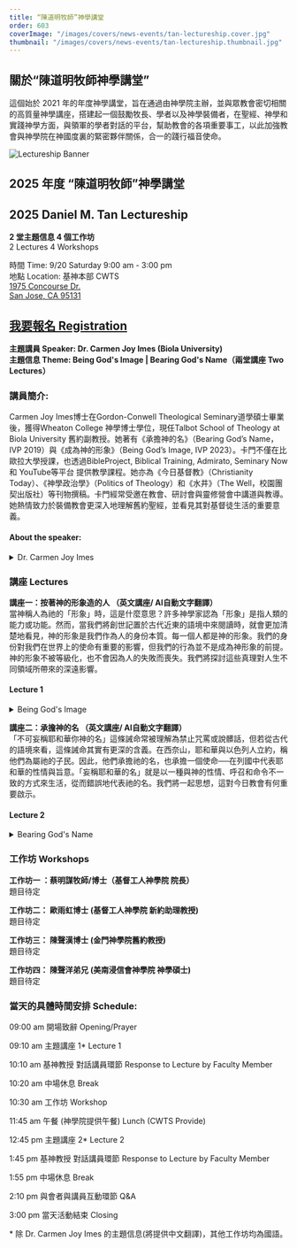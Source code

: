 ```yaml
---
title: “陳道明牧師”神學講堂
order: 603
coverImage: "/images/covers/news-events/tan-lectureship.cover.jpg"
thumbnail: "/images/covers/news-events/tan-lectureship.thumbnail.jpg"
---
```

<div class="text-center">

## 關於“陳道明牧師神學講堂”

</div>

這個始於 2021 年的年度神學講堂，旨在通過由神學院主辦，並與眾教會密切相關的高質量神學講座，搭建起一個鼓勵牧長、學者以及神學裝備者，在聖經、神學和實踐神學方面，與領軍的學者對話的平台，幫助教會的各項重要事工，以此加強教會與神學院在神國度裏的緊密夥伴關係，合一的踐行福音使命。

<div class="text-center">

![Lectureship Banner](/images/lectureship/lectureship2025.jpg)

## 2025 年度 “陳道明牧師”神學講堂

## 2025 Daniel M. Tan Lectureship

**2 堂主題信息 4 個工作坊**\
2 Lectures 4 Workshops

時間 Time: 9/20 Saturday 9:00 am - 3:00 pm\
地點 Location: 基神本部 CWTS\
[1975 Concourse Dr.\
San Jose, CA 95131](https://goo.gl/maps/Gi57SXut58CT5Ui38)

## [我要報名 Registration](https://form.jotform.com/251635428842158)

**主題講員 Speaker:  Dr. Carmen Joy Imes (Biola University)** \
**主題信息 Theme: Being God's Image | Bearing God's Name（兩堂講座 Two Lectures）**

</div>

### 講員簡介:

Carmen Joy Imes博士在Gordon-Conwell Theological Seminary道學碩士畢業後，獲得Wheaton College 神學博士學位，現任Talbot School of Theology at Biola University 舊約副教授。她著有《承擔神的名》（Bearing God’s Name，IVP 2019）與《成為神的形象》（Being God’s Image, IVP 2023）。卡門不僅在比歐拉大學授課，也透過BibleProject, Biblical Training, Admirato, Seminary Now 和 YouTube等平台 提供教學課程。她亦為《今日基督教》（Christianity Today）、《神學政治學》（Politics of Theology）和《水井》（The Well，校園團契出版社）等刊物撰稿。卡門經常受邀在教會、研討會與靈修營會中講道與教導。她熱情致力於裝備教會更深入地理解舊約聖經，並看見其對基督徒生活的重要意義。

#### About the speaker:
<details>
 <summary> Dr. Carmen Joy Imes </summary>
 received her Master of Divinity from Gordon-Conwell Theological Seminary and later earned her PhD in Theology from Wheaton College. She currently serves as Associate Professor of Old Testament at the Talbot School of Theology at Biola University. She is the author of Bearing God’s Name (IVP, 2019) and Being God’s Image (IVP, 2023).
In addition to teaching at Biola, Dr. Imes offers courses through platforms such as BibleProject, Biblical Training, Admirato, Seminary Now, and YouTube. She also writes for publications including Christianity Today, Politics of Theology, and The Well (published by InterVarsity’s Women in the Academy & Professions ministry).
Dr. Imes is frequently invited to preach and teach at churches, conferences, and retreats. She is passionate about equipping the church to engage more deeply with the Old Testament and to recognize its vital significance for Christian life today. </details>

### 講座 Lectures

**講座一：按著神的形象造的人 （英文講座/ AI自動文字翻譯）** \
當神稱人為祂的「形象」時，這是什麼意思？許多神學家認為「形象」是指人類的能力或功能。然而，當我們將創世記置於古代近東的語境中來閱讀時，就會更加清楚地看見，神的形象是我們作為人的身份本質。每一個人都是神的形象。我們的身份對我們在世界上的使命有重要的影響，但我們的行為並不是成為神形象的前提。神的形象不被等級化，也不會因為人的失敗而喪失。我們將探討這些真理對人生不同領域所帶來的深遠影響。

#### Lecture 1
<details>
<summary>Being God's Image</summary>
What does God mean when he calls humans his "image"? Many theologians have understood the image as a claim about human capacity or function. However, when we read Genesis in its ancient Near Eastern context, it becomes clear that the image of God is our human identity. Every human being is the image of God. Our identity has implications for our human vocation in the world, but our actions are not a prerequisite for our status as God's image. The image is not degreed, and the image cannot be lost. We'll explore the implications of these truths for various areas of life.</details>

**講座二：承擔神的名 （英文講座/ AI自動文字翻譯）**\
「不可妄稱耶和華你神的名」這條誡命常被理解為禁止咒罵或說髒話，但若從古代的語境來看，這條誡命其實有更深的含義。在西奈山，耶和華與以色列人立約，稱他們為屬祂的子民。因此，他們承擔祂的名，也承擔一個使命──在列國中代表耶和華的性情與旨意。「妄稱耶和華的名」就是以一種與神的性情、呼召和命令不一致的方式來生活，從而錯誤地代表祂的名。我們將一起思想，這對今日教會有何重要啟示。

#### Lecture 2
<details>
<summary>Bearing God's Name</summary>
The command not to take the Lord's name in vain is often taken to be a prohibition of swearing, but reading this command in its ancient context offers a different perspective. At Mt. Sinai, Yahweh called the Israelites into covenant relationship with himself and claimed them as his own people. As a result, they bear his name, along with a vocation to represent Yahweh among the nations. To "bear his name in vain" is to misrepresent the character and priorities of Yahweh by living in a way that's inconsistent with his character, calling, and commands. We'll consider implications for the church today.</details>

### 工作坊 Workshops
**工作坊一 ：蔡明謀牧師/博士（基督工人神學院 院長）** \
題目待定

**工作坊二： 歐雨虹博士 (基督工人神學院 新約助理教授)** \
題目待定

**工作坊三： 陳聲漢博士 (金門神學院舊約教授)** \
題目待定

**工作坊四： 陳聲洋弟兄 (美南浸信會神學院 神學碩士)** \
題目待定

### 當天的具體時間安排 Schedule:

09:00 am 開場致辭 Opening/Prayer

09:10 am 主題講座 1\* Lecture 1

10:10 am 基神教授 對話講員環節 Response to Lecture by Faculty Member

10:20 am 中場休息 Break

10:30 am 工作坊 Workshop

11:45 am 午餐 (神學院提供午餐) Lunch (CWTS Provide)

12:45 pm 主題講座 2\* Lecture 2

1:45 pm 基神教授 對話講員環節 Response to Lecture by Faculty Member

1:55 pm 中場休息 Break

2:10 pm 與會者與講員互動環節 Q&A 

3:00 pm 當天活動結束 Closing

\* 除 Dr. Carmen Joy Imes 的主題信息(將提供中文翻譯)，其他工作坊均為國語。
